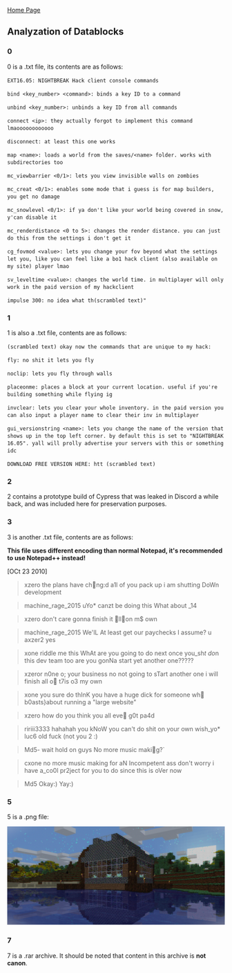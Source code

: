 [Home Page](//README.md)

## Analyzation of Datablocks

### 0
0 is a .txt file, its contents are as follows:

``EXT16.05: NIGHTBREAK Hack client console commands``


``bind <key_number> <command>: binds a key ID to a command``

``unbind <key_number>: unbinds a key ID from all commands``

``connect <ip>: they actually forgot to implement this command lmaoooooooooooo``

``disconnect: at least this one works``

``map <name>: loads a world from the saves/<name> folder. works with subdirectories too``

``mc_viewbarrier <0/1>: lets you view invisible walls on zombies``

``mc_creat <0/1>: enables some mode that i guess is for map builders, you get no damage``

``mc_snowlevel <0/1>: if ya don't like your world being covered in snow, y'can disable it``

``mc_renderdistance <0 to 5>: changes the render distance. you can just do this from the settings i don't get it``

``cg_fovmod <value>: lets you change your fov beyond what the settings let you, like you can feel like a bo1 hack client (also available on my site) player lmao``

``sv_leveltime <value>: changes the world time. in multiplayer will only work in the paid version of my hackclient``

``impulse 300: no idea what th(scrambled text)"``

### 1
1 is  also a .txt file, contents are as follows:

``(scrambled text) okay now the commands that are unique to my hack:``

``fly: no shit it lets you fly``

``noclip: lets you fly through walls``

``placeonme: places a block at your current location. useful if you're building something while flying ig``

``invclear: lets you clear your whole inventory. in the paid version you can also input a player name to clear their inv in multiplayer``

``gui_versionstring <name>: lets you change the name of the version that shows up in the top left corner. by default this is set to "NIGHTBREAK 16.05". yall will prolly advertise your servers with this or something idc``

``DOWNLOAD FREE VERSION HERE: htt (scrambled text)``

### 2
2 contains a prototype build of Cypress that was leaked in Discord a while back, and was included here for preservation purposes.

### 3
3 is another .txt file, contents are as follows:

**This file uses different encoding than normal Notepad, it's recommended to use Notepad++ instead!**

[OCt 23 2010] 
>xzero
the plans have chng:d
a1l of you pack up
i am shutting DoWn development

>machine_rage_2015
uYo* canzt be doing this
What about _14

>xzero
don't care
gonna finish it llon m$ own

>machine_rage_2015
We'lL At least get our paychecks I assume?
u
axzer2
yes

>xone
riddle me this
WhAt are you going to do next
once you_sh*t do*n this dev team too
are you gonNa start yet another one?????

>xzeror
n0ne o; your business
no
not going to sTart another one
i will finish all o t7is o3 my own

>xone
you sure do thInK you have a huge dick for someone wh b0asts}about running a "large website"

>xzero
how do you think you all eve g0t pa4d

>ririii3333
hahahah
you kNoW you can't do shit on your own
wish_yo* luc6 old fuck
(not you 2 :)

>Md5-
wait hold on guys
No more music makig?`

>cxone
no more music making for aN Incompetent ass
don't worry i have a_co0l pr2ject for you to do since this is oVer now

>Md5
Okay:)
Yay:)

### 5
5 is a .png file:

![The .png in 5:](/datablocks/decoded/dblock-5.png)

### 7
7 is a .rar archive. It should be noted that content in this archive is **not canon**.